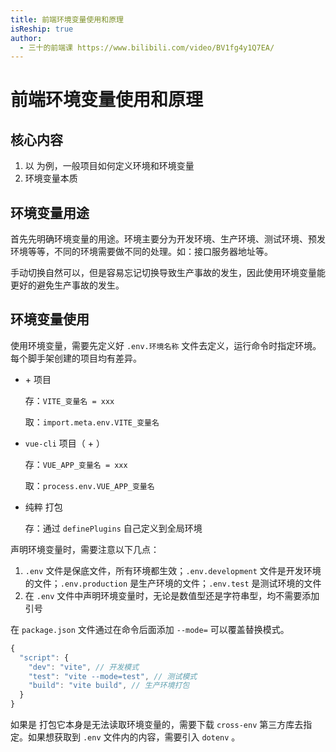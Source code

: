 ```yaml
---
title: 前端环境变量使用和原理
isReship: true
author:
  - 三十的前端课 https://www.bilibili.com/video/BV1fg4y1Q7EA/
---
```


# 前端环境变量使用和原理

## 核心内容

1. 以 <SPW text="Vue" /> 为例，一般项目如何定义环境和环境变量
2. 环境变量本质

## 环境变量用途

首先先明确环境变量的用途。环境主要分为开发环境、生产环境、测试环境、预发环境等等，不同的环境需要做不同的处理。如：接口服务器地址等。

手动切换自然可以，但是容易忘记切换导致生产事故的发生，因此使用环境变量能更好的避免生产事故的发生。

## 环境变量使用

使用环境变量，需要先定义好 `.env.环境名称` 文件去定义，运行命令时指定环境。每个脚手架创建的项目均有差异。

- <SPW text="Vite" /> + <SPW text="Vue3" /> 项目

  存：`VITE_变量名 = xxx`

  取：`import.meta.env.VITE_变量名`

- `vue-cli` 项目（<SPW text="Webpack" /> + <SPW text="Vue2" />）

  存：`VUE_APP_变量名 = xxx`

  取：`process.env.VUE_APP_变量名`

- 纯粹 <SPW text="Webpack" /> 打包

  存：通过 `definePlugins` 自己定义到全局环境

声明环境变量时，需要注意以下几点：

1. `.env` 文件是保底文件，所有环境都生效；`.env.development` 文件是开发环境的文件；`.env.production` 是生产环境的文件；`.env.test` 是测试环境的文件
2. 在 `.env` 文件中声明环境变量时，无论是数值型还是字符串型，均不需要添加引号

在 `package.json` 文件通过在命令后面添加 `--mode=` 可以覆盖替换模式。

```js
{
  "script": {
    "dev": "vite", // 开发模式
    "test": "vite --mode=test", // 测试模式
    "build": "vite build", // 生产环境打包
  }
}
```

如果是 <SpecialWord text="Webpack" /> 打包它本身是无法读取环境变量的，需要下载 `cross-env` 第三方库去指定。如果想获取到 `.env` 文件内的内容，需要引入 `dotenv` 。
